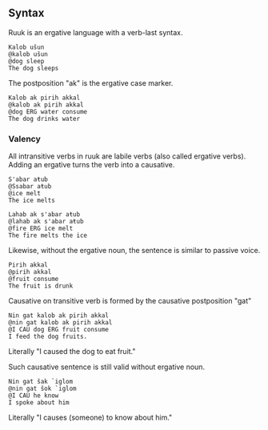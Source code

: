 ## Syntax

Ruuk is an ergative language with a verb-last syntax.

```gloss
Kalob ušun
@kalob ušun
@dog sleep
The dog sleeps
```

The postposition "ak" is the ergative case marker.

```gloss
Kalob ak pirih akkal
@kalob ak pirih akkal
@dog ERG water consume
The dog drinks water
```

### Valency

All intransitive verbs in ruuk are labile verbs (also called ergative verbs). Adding an ergative turns the verb into a causative.

```gloss
S'abar aŧub
@Ssabar aŧub
@ice melt
The ice melts
```

```gloss
Lahab ak s'abar aŧub
@lahab ak s'abar aŧub
@fire ERG ice melt
The fire melts the ice
```

Likewise, without the ergative noun, the sentence is similar to passive voice.

```gloss
Pirih akkal
@pirih akkal
@fruit consume
The fruit is drunk
```

Causative on transitive verb is formed by the causative postposition "gat"

```gloss
Nin gat kalob ak pirih akkal
@nin gat kalob ak pirih akkal
@I CAU dog ERG fruit consume
I feed the dog fruits.
```

Literally "I caused the dog to eat fruit."

Such causative sentence is still valid without ergative noun.

```gloss
Nin gat šak `iglom
@nin gat šok `iglom
@I CAU he know
I spoke about him
```

Literally "I causes (someone) to know about him."
